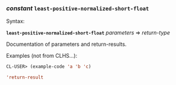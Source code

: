 ### <em>constant</em> <strong>`least-positive-normalized-short-float`</strong>

Syntax:

<strong>`least-positive-normalized-short-float`</strong> <em>parameters</em> => <em>return-type</em>

Documentation of parameters and return-results.

Examples (not from CLHS...):

```lisp
CL-USER> (example-code 'a 'b 'c)

'return-result
```
